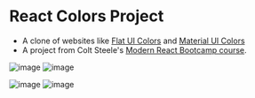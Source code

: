 # React Colors Project

-   A clone of websites like [Flat UI Colors](https://flatuicolors.com/) and [Material UI Colors](http://materialuicolors.co/?utm_source=launchers)
-   A project from Colt Steele's [Modern React Bootcamp course](https://www.udemy.com/course/modern-react-bootcamp/).

![image](https://i.imgur.com/9x1F9At.png)
![image](https://i.imgur.com/GM0etHA.png)

![image](https://i.imgur.com/QB2zRzf.png)
![image](https://i.imgur.com/aFowgNg.png)
